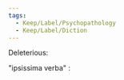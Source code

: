 ```yaml
---
tags:
  - Keep/Label/Psychopathology
  - Keep/Label/Diction
---
```


Deleterious:

"ipsissima verba" :
